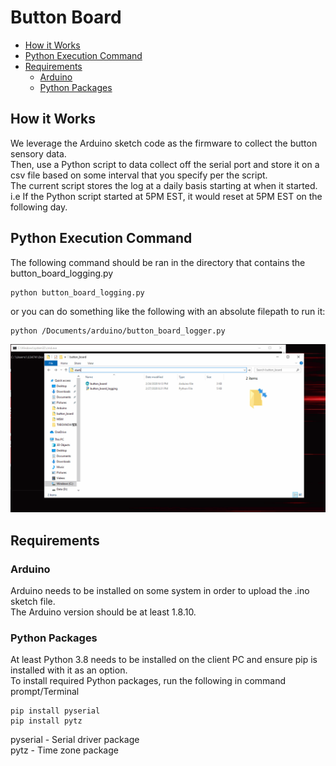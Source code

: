 # Button Board
- [How it Works](#How-it-Works)
- [Python Execution Command](#Python-Execution-Command)
- [Requirements](#Requirements)
    - [Arduino](#Arduino)
    - [Python Packages](#Python-Packages)
    
## How it Works
We leverage the Arduino sketch code as the firmware to collect the button sensory data.\
Then, use a Python script to data collect off the serial port and store it on a csv file 
based on some interval that you specify per the script.\
The current script stores the log at a daily basis starting at when it started.\
i.e If the Python script started at 5PM EST, it would reset at 5PM EST on the following day.

## Python Execution Command
The following command should be ran in the directory that contains the button_board_logging.py
```
python button_board_logging.py
```
or you can do something like the following with an absolute filepath to run it:
```
python /Documents/arduino/button_board_logger.py
```
![](execute_button_board_python.gif)

## Requirements

### Arduino 
Arduino needs to be installed on some system in order to upload the .ino sketch file.\
The Arduino version should be at least 1.8.10.

### Python Packages
At least Python 3.8 needs to be installed on the client PC and ensure pip is installed with it as an option.\
To install required Python packages, run the following in command prompt/Terminal
```
pip install pyserial
pip install pytz 
```
pyserial - Serial driver package\
pytz - Time zone package
